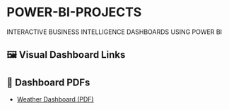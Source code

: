 # POWER-BI-PROJECTS
INTERACTIVE BUSINESS INTELLIGENCE DASHBOARDS USING POWER BI

## 🖼️ Visual Dashboard Links

## 📄 Dashboard PDFs

- [Weather Dashboard (PDF)](docs/Weather.pdf)
